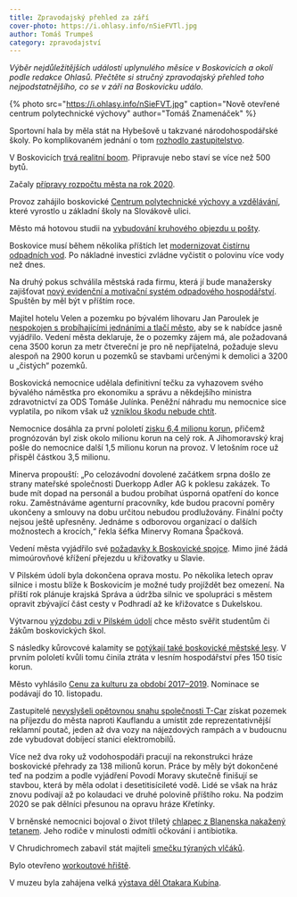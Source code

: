 ```yaml
---
title: Zpravodajský přehled za září
cover-photo: https://i.ohlasy.info/nSieFVTl.jpg
author: Tomáš Trumpeš
category: zpravodajství
---
```


*Výběr nejdůležitějších událostí uplynulého měsíce v Boskovicích a okolí podle redakce Ohlasů. Přečtěte si stručný zpravodajský přehled toho nejpodstatnějšího, co se v září na Boskovicku událo.*

{% photo src="https://i.ohlasy.info/nSieFVT.jpg" caption="Nově otevřené centrum polytechnické výchovy" author="Tomáš Znamenáček" %}

Sportovní hala by měla stát na Hybešově u takzvané národohospodářské školy. Po komplikovaném jednání o tom [rozhodlo zastupitelstvo](https://ohlasy.info/clanky/2019/09/hala-hybesova.html).

V Boskovicích [trvá realitní boom](https://ohlasy.info/clanky/2019/09/reality.html). Připravuje nebo staví se více než 500 bytů.

Začaly [přípravy rozpočtu města na rok 2020](https://ohlasy.info/clanky/2019/09/z-radnice-2.html).

Provoz zahájilo boskovické [Centrum polytechnické výchovy a vzdělávání](https://ohlasy.info/clanky/2019/09/cpv-otevreno.html), které vyrostlo u základní školy na Slovákově ulici.

Město má hotovou studii na [vybudování kruhového objezdu u pošty](https://ohlasy.info/clanky/2019/09/z-radnice.html).

Boskovice musí během několika příštích let [modernizovat čistírnu odpadních vod](https://ohlasy.info/clanky/2019/09/cisticka.html). Po nákladné investici zvládne vyčistit o polovinu více vody než dnes.

Na druhý pokus schválila městská rada firmu, která jí bude manažersky zajišťovat [nový evidenční a motivační systém odpadového hospodářství](https://ohlasy.info/clanky/2019/09/levnejsi-odpad.html). Spuštěn by měl být v příštím roce.

Majitel hotelu Velen a pozemku po bývalém lihovaru Jan Paroulek je [nespokojen s probíhajícími jednáními a tlačí město](https://ohlasy.info/clanky/2019/09/zastupitelstvo.html), aby se k nabídce jasně vyjádřilo. Vedení města deklaruje, že o pozemky zájem má, ale požadovaná cena 3500 korun za metr čtvereční je pro ně nepřijatelná, požaduje slevu alespoň na 2900 korun u pozemků se stavbami určenými k demolici a 3200 u „čistých“ pozemků.

Boskovická nemocnice udělala definitivní tečku za vyhazovem svého bývalého náměstka pro ekonomiku a správu a někdejšího ministra zdravotnictví za ODS Tomáše Julínka. Peněžní náhradu mu nemocnice sice vyplatila, po nikom však už [vzniklou škodu nebude chtít](https://ohlasy.info/clanky/2019/09/skoda-julinek.html).

Nemocnice dosáhla za první pololetí [zisku 6,4 milionu korun](https://ohlasy.info/clanky/2019/09/z-radnice.html), přičemž prognózován byl zisk okolo milionu korun na celý rok. A Jihomoravský kraj pošle do nemocnice další 1,5 milionu korun na provoz. V letošním roce už přispěl částkou 3,5 milionu.

Minerva propouští: „Po celozávodní dovolené začátkem srpna došlo ze strany mateřské společnosti Duerkopp Adler AG k poklesu zakázek. To bude mít dopad na personál a budou probíhat úsporná opatření do konce roku. Zaměstnáváme agenturní pracovníky, kde budou pracovní poměry ukončeny a smlouvy na dobu určitou nebudou prodlužovány. Finální počty nejsou ještě upřesněny. Jednáme s odborovou organizací o dalších možnostech a krocích,“ řekla šéfka Minervy Romana Špačková.

Vedení města vyjádřilo své [požadavky k Boskovické spojce](https://ohlasy.info/clanky/2019/09/z-radnice-2.html). Mimo jiné žádá mimoúrovňové křížení přejezdu u křižovatky u Slavie.

V Pilském údolí byla dokončena oprava mostu. Po několika letech oprav silnice i mostu blíže k Boskovicím je možné tudy projíždět bez omezení. Na příští rok plánuje krajská Správa a údržba silnic ve spolupráci s městem opravit zbývající část cesty v Podhradí až ke křižovatce s Dukelskou.

Výtvarnou [výzdobu zdi v Pilském údolí](https://ohlasy.info/clanky/2019/09/z-radnice-2.html) chce město svěřit studentům či žákům boskovických škol.

S následky kůrovcové kalamity se [potýkají také boskovické městské lesy](https://ohlasy.info/clanky/2019/09/z-radnice.html). V prvním pololetí kvůli tomu činila ztráta v lesním hospodářství přes 150 tisíc korun.

Město vyhlásilo [Cenu za kulturu za období 2017–2019](https://boskovice.cz/cena-mesta-boskovice-v-oblasti-kultury/d-36985). Nominace se podávají do 10. listopadu.

Zastupitelé [nevyslyšeli opětovnou snahu společnosti T-Car](https://ohlasy.info/clanky/2019/09/zastupitelstvo.html) získat pozemek na příjezdu do města naproti Kauflandu a umístit zde reprezentativnější reklamní poutač, jeden až dva vozy na nájezdových rampách a v budoucnu zde vybudovat dobíjecí stanici elektromobilů.

Více než dva roky už vodohospodáři pracují na rekonstrukci hráze boskovické přehrady za 138 milionů korun. Práce by měly být dokončené teď na podzim a podle vyjádření Povodí Moravy skutečně finišují se stavbou, která by měla odolat i desetitisícileté vodě. Lidé se však na hráz znovu podívají až po kolaudaci ve druhé polovině příštího roku. Na podzim 2020 se pak dělníci přesunou na opravu hráze Křetínky.

V brněnské nemocnici bojoval o život tříletý [chlapec z Blanenska nakažený tetanem](https://blanensky.denik.cz/zpravy_region/stav-chlapce-nakazeneho-tetanem-se-lepsi-v-nemocnici-uz-sedi-ji-a-komunikuje-20190930.html). Jeho rodiče v minulosti odmítli očkování i antibiotika.

V Chrudichromech zabavil stát majiteli [smečku týraných vlčáků](https://blanensky.denik.cz/zpravy_region/smecku-ovcaku-zabavil-stat-sedmdesatilety-majitel-je-tyral-20190930.html).

Bylo otevřeno [workoutové hřiště](https://boskovice.cz/otevreni-workoutoveho-hriste-v-boskovicich/d-37091).

V muzeu byla zahájena velká [výstava děl Otakara Kubína](https://ohlasy.info/clanky/2019/10/rozhovor-ingerle.html).